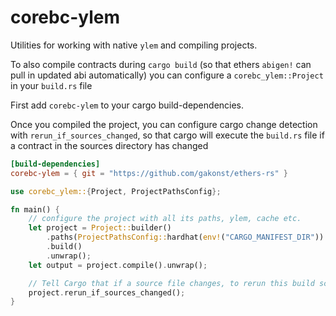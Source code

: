 # corebc-ylem

Utilities for working with native `ylem` and compiling projects.

To also compile contracts during `cargo build` (so that ethers `abigen!` can pull in updated abi automatically) you can configure a `corebc_ylem::Project` in your `build.rs` file

First add `corebc-ylem` to your cargo build-dependencies.

Once you compiled the project, you can configure cargo change detection with `rerun_if_sources_changed`, so that cargo will execute the `build.rs` file if a contract in the sources directory has changed

```toml
[build-dependencies]
corebc-ylem = { git = "https://github.com/gakonst/ethers-rs" }
```

```rust
use corebc_ylem::{Project, ProjectPathsConfig};

fn main() {
    // configure the project with all its paths, ylem, cache etc.
    let project = Project::builder()
        .paths(ProjectPathsConfig::hardhat(env!("CARGO_MANIFEST_DIR")).unwrap())
        .build()
        .unwrap();
    let output = project.compile().unwrap();

    // Tell Cargo that if a source file changes, to rerun this build script.
    project.rerun_if_sources_changed();
}
```
